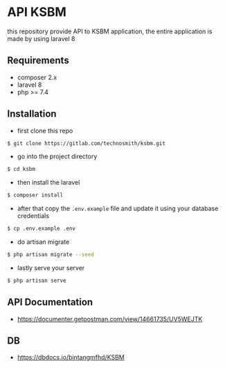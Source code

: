 # API KSBM

this repository provide API to KSBM application, the entire application is made by using laravel 8

## Requirements

-   composer 2.x
-   laravel 8
-   php >= 7.4

## Installation

-   first clone this repo

```bash
$ git clone https://gitlab.com/technosmith/ksbm.git
```

-   go into the project directory

```bash
$ cd ksbm
```

-   then install the laravel

```bash
$ composer install
```

-   after that copy the `.env.example` file and update it using your database credentials

```bash
$ cp .env.example .env
```

-   do artisan migrate

```bash
$ php artisan migrate --seed
```

-   lastly serve your server

```bash
$ php artisan serve
```

## API Documentation

-   https://documenter.getpostman.com/view/14661735/UV5WEJTK

## DB

-   https://dbdocs.io/bintangmfhd/KSBM
